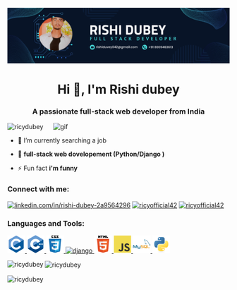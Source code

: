 ![logo](https://github.com/Ricydubey/Ricydubey/blob/main/20240227_171838_0000.png)
<h1 align="center">Hi 👋, I'm Rishi dubey</h1>
<h3 align="center">A passionate full-stack web developer from India</h3>
<img align="right" alt="gif" width="400" src="https://miro.medium.com/max/1360/0*7Q3yvSIv_t0ioJ-Z.gif">

<p align="left"> <img src="https://komarev.com/ghpvc/?username=ricydubey&label=Profile%20views&color=0e75b6&style=flat" alt="ricydubey" /> </p>

- 🔭 I’m currently searching a job

- 🌱 **full-stack web dovelopement (Python/Django )**

- ⚡ Fun fact **i'm funny**

<h3 align="left">Connect with me:</h3>
<p align="left">
<a href="https://www.linkedin.com/in/rishikantdwivedi042" target="blank"><img align="center" src="https://raw.githubusercontent.com/rahuldkjain/github-profile-readme-generator/master/src/images/icons/Social/linked-in-alt.svg" alt="linkedin.com/in/rishi-dubey-2a9564296" height="30" width="40" /></a>
<a href="https://www.instagram.com/ricyofficial42?igsh=M2dwdWVrZ2tubHhx" target="blank"><img align="center" src="https://raw.githubusercontent.com/rahuldkjain/github-profile-readme-generator/master/src/images/icons/Social/instagram.svg" alt="ricyofficial42" height="30" width="40" /></a>
<a href="https://x.com/Ricyofficial42?t=QQeTgYnYf8VrRdzoIPHysQ&s=09" target="blank"><img align="center" src="https://raw.githubusercontent.com/rahuldkjain/github-profile-readme-generator/master/src/images/icons/Social/twitter.svg" alt="ricyofficial42" height="30" width="40" /></a>
</p>

<h3 align="left">Languages and Tools:</h3>
<p align="left"> <a href="https://www.cprogramming.com/" target="_blank" rel="noreferrer"> <img src="https://raw.githubusercontent.com/devicons/devicon/master/icons/c/c-original.svg" alt="c" width="40" height="40"/> </a> <a href="https://www.w3schools.com/cpp/" target="_blank" rel="noreferrer"> <img src="https://raw.githubusercontent.com/devicons/devicon/master/icons/cplusplus/cplusplus-original.svg" alt="cplusplus" width="40" height="40"/> </a> <a href="https://www.w3schools.com/css/" target="_blank" rel="noreferrer"> <img src="https://raw.githubusercontent.com/devicons/devicon/master/icons/css3/css3-original-wordmark.svg" alt="css3" width="40" height="40"/> </a> <a href="https://www.djangoproject.com/" target="_blank" rel="noreferrer"> <img src="https://cdn.worldvectorlogo.com/logos/django.svg" alt="django" width="40" height="40"/> </a> <a href="https://www.w3.org/html/" target="_blank" rel="noreferrer"> <img src="https://raw.githubusercontent.com/devicons/devicon/master/icons/html5/html5-original-wordmark.svg" alt="html5" width="40" height="40"/> </a> <a href="https://developer.mozilla.org/en-US/docs/Web/JavaScript" target="_blank" rel="noreferrer"> <img src="https://raw.githubusercontent.com/devicons/devicon/master/icons/javascript/javascript-original.svg" alt="javascript" width="40" height="40"/> </a> <a href="https://www.mysql.com/" target="_blank" rel="noreferrer"> <img src="https://raw.githubusercontent.com/devicons/devicon/master/icons/mysql/mysql-original-wordmark.svg" alt="mysql" width="40" height="40"/> </a> <a href="https://www.python.org" target="_blank" rel="noreferrer"> <img src="https://raw.githubusercontent.com/devicons/devicon/master/icons/python/python-original.svg" alt="python" width="40" height="40"/> </a> </p>

<p><img align="left" src="https://github-readme-stats.vercel.app/api/top-langs?username=ricydubey&show_icons=true&locale=en&layout=compact" alt="ricydubey" /></p>

<p>&nbsp;<img align="center" src="https://github-readme-stats.vercel.app/api?username=ricydubey&show_icons=true&locale=en" alt="ricydubey" /></p>

<p><img align="center" src="https://github-readme-streak-stats.herokuapp.com/?user=ricydubey&" alt="ricydubey" /></p>
